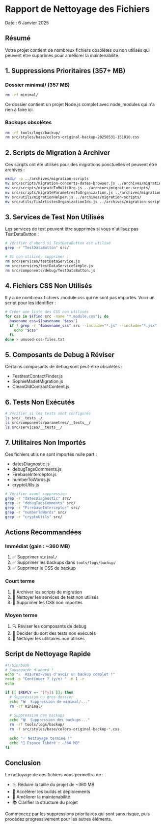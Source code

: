# Rapport de Nettoyage des Fichiers
Date : 6 Janvier 2025

## Résumé

Votre projet contient de nombreux fichiers obsolètes ou non utilisés qui peuvent être supprimés pour améliorer la maintenabilité.

## 1. Suppressions Prioritaires (357+ MB)

### Dossier minimal/ (357 MB)
```bash
rm -rf minimal/
```
Ce dossier contient un projet Node.js complet avec node_modules qui n'a rien à faire ici.

### Backups obsolètes
```bash
rm -rf tools/logs/backup/
rm src/styles/base/colors-original-backup-20250531-151010.css
```

## 2. Scripts de Migration à Archiver

Ces scripts ont été utilisés pour des migrations ponctuelles et peuvent être archivés :

```bash
mkdir -p ../archives/migration-scripts
mv src/scripts/migration-concerts-dates-browser.js ../archives/migration-scripts/
mv src/scripts/migrateToMultiOrg.js ../archives/migration-scripts/
mv src/scripts/migrateParametresToOrganization.js ../archives/migration-scripts/
mv src/utils/migrationHelper.js ../archives/migration-scripts/
mv src/utils/fixArtistesOrganizationIds.js ../archives/migration-scripts/
```

## 3. Services de Test Non Utilisés

Les services de test peuvent être supprimés si vous n'utilisez pas TestDataButton :

```bash
# Vérifier d'abord si TestDataButton est utilisé
grep -r "TestDataButton" src/

# Si non utilisé, supprimer :
rm src/services/testDataService.js
rm src/services/testDataServiceSimple.js
rm src/components/debug/TestDataButton.js
```

## 4. Fichiers CSS Non Utilisés

Il y a de nombreux fichiers .module.css qui ne sont pas importés. Voici un script pour les identifier :

```bash
# Créer une liste des CSS non utilisés
for css in $(find src -name "*.module.css"); do
  basename_css=$(basename "$css")
  if ! grep -r "$basename_css" src --include="*.js" --include="*.jsx" -q; then
    echo "$css"
  fi
done > unused-css-files.txt
```

## 5. Composants de Debug à Réviser

Certains composants de debug sont peut-être obsolètes :
- FestitestContactFinder.js
- SophieMadetMigration.js  
- CleanOldContractContent.js

## 6. Tests Non Exécutés

```bash
# Vérifier si les tests sont configurés
ls src/__tests__/
ls src/components/parametres/__tests__/
ls src/services/__tests__/
```

## 7. Utilitaires Non Importés

Ces fichiers utils ne sont importés nulle part :
- datesDiagnostic.js
- debugTagsComments.js
- FirebaseInterceptor.js
- numberToWords.js
- cryptoUtils.js

```bash
# Vérifier avant suppression
grep -r "datesDiagnostic" src/
grep -r "debugTagsComments" src/
grep -r "FirebaseInterceptor" src/
grep -r "numberToWords" src/
grep -r "cryptoUtils" src/
```

## Actions Recommandées

### Immédiat (gain : ~360 MB)
1. ✅ Supprimer `minimal/`
2. ✅ Supprimer les backups dans `tools/logs/backup/`
3. ✅ Supprimer le CSS de backup

### Court terme
1. 📁 Archiver les scripts de migration
2. 🧹 Nettoyer les services de test non utilisés
3. 🎨 Supprimer les CSS non importés

### Moyen terme
1. 🔍 Réviser les composants de debug
2. 🧪 Décider du sort des tests non exécutés
3. 🔧 Nettoyer les utilitaires non utilisés

## Script de Nettoyage Rapide

```bash
#!/bin/bash
# Sauvegarde d'abord !
echo "⚠️  Assurez-vous d'avoir un backup complet !"
read -p "Continuer ? (y/n) " -n 1 -r
echo

if [[ $REPLY =~ ^[Yy]$ ]]; then
  # Suppression du gros dossier
  echo "🗑️  Suppression de minimal/..."
  rm -rf minimal/
  
  # Suppression des backups
  echo "🗑️  Suppression des backups..."
  rm -rf tools/logs/backup/
  rm -f src/styles/base/colors-original-backup-*.css
  
  echo "✅ Nettoyage terminé !"
  echo "💾 Espace libéré : ~360 MB"
fi
```

## Conclusion

Le nettoyage de ces fichiers vous permettra de :
- 📉 Réduire la taille du projet de ~360 MB
- 🚀 Accélérer les builds et déploiements
- 🧹 Améliorer la maintenabilité
- 📚 Clarifier la structure du projet

Commencez par les suppressions prioritaires qui sont sans risque, puis procédez progressivement pour les autres éléments.